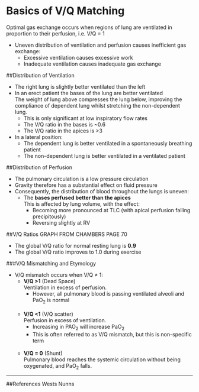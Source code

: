 # Basics of V/Q Matching

Optimal gas exchange occurs when regions of lung are ventilated in proportion to their perfusion, i.e. V/Q = 1
* Uneven distribution of ventilation and perfusion causes inefficient gas exchange:
  * Excessive ventilation causes excessive work
  * Inadequate ventilation causes inadequate gas exchange

##Distribution of Ventilation

* The right lung is slightly better ventilated than the left
* In an erect patient the bases of the lung are better ventilated  
  The weight of lung above compresses the lung below, improving the compliance of dependent lung whilst stretching the non-dependent lung.
    * This is only significant at low inspiratory flow rates
    * The V/Q ratio in the bases is ~0.6
    * The V/Q ratio in the apices is >3
* In a lateral position:
  * The dependent lung is better ventilated in a spontaneously breathing patient
  * The non-dependent lung is better ventilated in a ventilated patient


##Distribution of Perfusion
* The pulmonary circulation is a low pressure circulation
* Gravity therefore has a substantial effect on fluid pressure
* Consequently, the distribution of blood throughout the lungs is uneven:
  * The **bases perfused better than the apices**  
  This is affected by lung volume, with the effect:
    * Becoming more pronounced at TLC (with apical perfusion falling precipitously)
    * Reversing slightly at RV

##V/Q Ratios
GRAPH FROM CHAMBERS PAGE 70

* The global V/Q ratio for normal resting lung is **0.9**
* The global V/Q ratio improves to 1.0 during exercise

###V/Q Mismatching and Etymology
* V/Q mismatch occurs when V/Q ≠ 1:
  * **V/Q >1** (Dead Space)  
  Ventilation in excess of perfusion.
    * However, all pulmonary blood is passing ventilated alveoli and PaO<sub>2</sub> is normal <br><br>
  * **V/Q <1**  (V/Q scatter)  
   Perfusion in excess of ventilation.
     * Increasing in PAO<sub>2</sub> will increase PaO<sub>2</sub>
     * This is often referred to as V/Q mismatch, but this is non-specific term <br><br>
  * **V/Q = 0** (Shunt)  
Pulmonary blood reaches the systemic circulation without being oxygenated, and PaO<sub>2</sub> falls. 

---
##References
Wests
Nunns